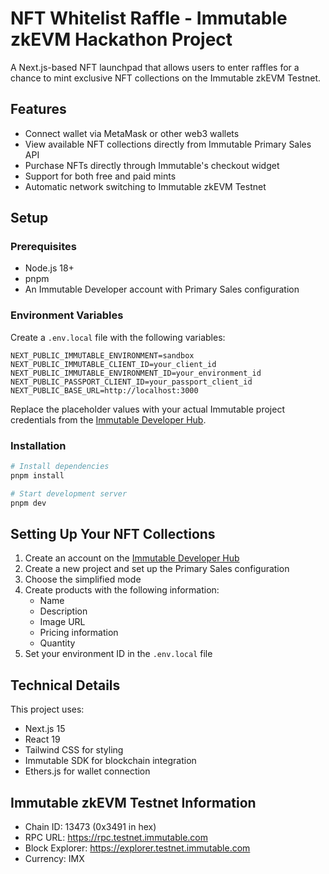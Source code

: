 # NFT Whitelist Raffle - Immutable zkEVM Hackathon Project

A Next.js-based NFT launchpad that allows users to enter raffles for a chance to mint exclusive NFT collections on the Immutable zkEVM Testnet.

## Features

- Connect wallet via MetaMask or other web3 wallets
- View available NFT collections directly from Immutable Primary Sales API
- Purchase NFTs directly through Immutable's checkout widget
- Support for both free and paid mints
- Automatic network switching to Immutable zkEVM Testnet

## Setup

### Prerequisites

- Node.js 18+ 
- pnpm
- An Immutable Developer account with Primary Sales configuration

### Environment Variables

Create a `.env.local` file with the following variables:

```
NEXT_PUBLIC_IMMUTABLE_ENVIRONMENT=sandbox
NEXT_PUBLIC_IMMUTABLE_CLIENT_ID=your_client_id
NEXT_PUBLIC_IMMUTABLE_ENVIRONMENT_ID=your_environment_id
NEXT_PUBLIC_PASSPORT_CLIENT_ID=your_passport_client_id
NEXT_PUBLIC_BASE_URL=http://localhost:3000
```

Replace the placeholder values with your actual Immutable project credentials from the [Immutable Developer Hub](https://hub.immutable.com/).

### Installation

```bash
# Install dependencies
pnpm install

# Start development server
pnpm dev
```

## Setting Up Your NFT Collections

1. Create an account on the [Immutable Developer Hub](https://hub.immutable.com/)
2. Create a new project and set up the Primary Sales configuration
3. Choose the simplified mode
4. Create products with the following information:
   - Name
   - Description
   - Image URL
   - Pricing information
   - Quantity
5. Set your environment ID in the `.env.local` file

## Technical Details

This project uses:

- Next.js 15
- React 19
- Tailwind CSS for styling
- Immutable SDK for blockchain integration
- Ethers.js for wallet connection

## Immutable zkEVM Testnet Information

- Chain ID: 13473 (0x3491 in hex)
- RPC URL: https://rpc.testnet.immutable.com
- Block Explorer: https://explorer.testnet.immutable.com
- Currency: IMX